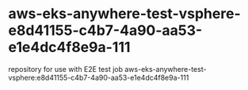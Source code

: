 # aws-eks-anywhere-test-vsphere-e8d41155-c4b7-4a90-aa53-e1e4dc4f8e9a-111
repository for use with E2E test job aws-eks-anywhere-test-vsphere:e8d41155-c4b7-4a90-aa53-e1e4dc4f8e9a-111
